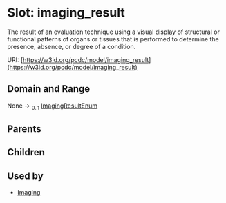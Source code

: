 
# Slot: imaging_result


The result of an evaluation technique using a visual display of structural or functional patterns of organs or tissues that is performed to determine the presence, absence, or degree of a condition.

URI: [https://w3id.org/pcdc/model/imaging_result](https://w3id.org/pcdc/model/imaging_result)


## Domain and Range

None &#8594;  <sub>0..1</sub> [ImagingResultEnum](ImagingResultEnum.md)

## Parents


## Children


## Used by

 * [Imaging](Imaging.md)
